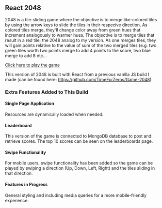 ## React 2048

2048 is a tile-sliding game where the objective is to merge like-colored tiles by using the arrow keys to slide the tiles in their respecive direction. As colored tiles merge, they'll change color away from green hues that increment analogously to warmer hues. The objective is to merge tiles that result in a red tile; the 2048 analog to my version. As one merges tiles, they will gain points relative to the value of sum of the two merged tiles (e.g. two green tiles worth two points merge to add 4 points to the score, two blue merge to add 8 etc...

[Click here to play the game](https://timefor2048.herokuapp.com)

This version of 2048 is built with React from a previous vanilla JS build I made (can be found here: https://github.com/TimeForZeros/Game-2048)

### Extra Features Added to This Build

#### Single Page Application
Resources are dynamically loaded when needed.

#### Leaderboard
This version of the game is connected to MongoDB database to post and retrieve scores.
The top 10 scores can be seen on the leaderboards page.

#### Swipe Functionality
For mobile users, swipe functionality has been added so the game can be played by swiping a direction (Up, Down, Left, Right) and the tiles sliding in that direction.

#### Features in Progress

General styling and including media queries for a more mobile-friendly experience.

